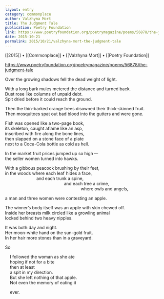 ```yaml
---
layout: entry
category: commonplace
author: Valzhyna Mort
title: The Judgment Tale
publication: Poetry Foundation
link: https://www.poetryfoundation.org/poetrymagazine/poems/56878/the-judgment-tale
date: 2015-10-21
permalink: 2015/10/21/valzhyna-mort-the-judgment-tale
---
```


[[2015]] • [[Commonplace]] • [[Valzhyna Mort]] • [[Poetry Foundation]]

https://www.poetryfoundation.org/poetrymagazine/poems/56878/the-judgment-tale

Over the growing shadows fell the dead weight of  light.

With a long bark mules metered the distance and turned back.
<br>Dust rose like columns of unpaid debt.
<br>Spit dried before it could reach the ground.

Then the thin-barked orange trees disowned their thick-skinned fruit.
<br>Then mosquitoes spat out bad blood into the gutters and were gone. 

Fish was opened like a two-page book,
<br>its skeleton, caught aflame like an asp,
<br>inscribed with fire along the bone lines,
<br>then slapped on a stone face of a plate 
<br>next to a Coca-Cola bottle as cold as hell.

In the market fruit prices jumped up so high — 
<br>the seller women turned into hawks.

With a gibbous peacock brushing by their feet,
<br>in the woods where each leaf  hides a face,
<br>                          and each trunk a spine,
<br>                                                 and each tree a crime,
<br>                                                               where owls and angels,

a man and three women were contesting an apple.

The winner’s body itself was an apple with skin chewed off.
<br>Inside her breasts milk circled like a growling animal
<br>locked behind two heavy nipples.

It was both day and night.
<br>Her moon-white hand on the sun-gold fruit.
<br>In her hair more stones than in a graveyard.

So

    I followed the woman as she ate
<br>    hoping if not for a bite
<br>    then at least
<br>    a spit in my direction.
<br>    But she left nothing of that apple.
<br>    Not even the memory of eating it

    ever.